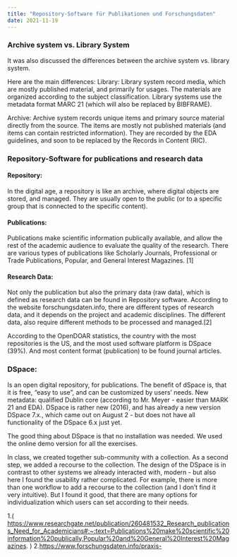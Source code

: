 ```yaml
---
title: "Repository-Software für Publikationen und Forschungsdaten"
date: 2021-11-19
---
```


### Archive system vs. Library System
It was also discussed the differences between the archive system vs. library system. 

Here are the main differences: 
Library: Library system record media, which are mostly published material, and primarily for usages. The materials are organized according to the subject classification. Library systems use the metadata format MARC 21 (which will also be replaced by BIBFRAME). 

Archive: Archive system records unique items and primary source material directly from the source. The items are mostly not published materials (and items can contain restricted information).  They are recorded by the EDA guidelines, and soon to be replaced by the Records in Content (RIC).  

### Repository-Software for publications and research data

#### Repository: 
In the digital age, a repository is like an archive, where digital objects are stored, and managed. They are usually open to the public (or to a specific group that is connected to the specific content). 

#### Publications: 
Publications make scientific information publically available, and allow the rest of the academic audience to evaluate the quality of the research. There are various types of publications like Scholarly Journals, Professional or Trade Publications, Popular, and General Interest Magazines. [1]

#### Research Data:
Not only the publication but also the primary data (raw data), which is defined as research data can be found in Repository software. According to the website forschungsdaten.info, there are different types of research data, and it depends on the project and academic disciplines. The different data, also require different methods to be processed and managed.[2]

According to the OpenDOAR statistics, the country with the most repositories is the US, and the most used software platform is DSpace (39%). And most content format (publication) to be found journal articles. 

### DSpace:
Is an open digital repository, for publications. The benefit of dSpace is, that it is free, “easy to use”, and can be customized by users’ needs. New metadata: qualified Dublin core (according to Mr. Meyer - easier than MARK 21 and EDA).
DSpace is rather new (2016), and has already a new version DSpace 7.x., which came out on August 2 - but does not have all functionality of the DSpace 6.x just yet. 

The good thing about DSpace is that no installation was needed. We used the online demo version for all the exercises. 

In class, we created together sub-community with a collection. As a second step, we added a recourse to the collection. The design of the DSpace is in contrast to other systems we already interacted with, modern - but also here I found the usability rather complicated. For example, there is more than one workflow to add a recourse to the collection (and I don’t find it very intuitive). But I found it good, that there are many options for individualization which users can set according to their needs. 

1.( https://www.researchgate.net/publication/260481532_Research_publications_Need_for_Academicians#:~:text=Publications%20make%20scientific%20information%20publically,Popular%20and%20General%20Interest%20Magazines. )
2.https://www.forschungsdaten.info/praxis-

